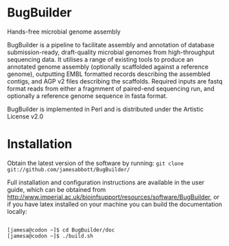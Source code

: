 BugBuilder
==========

Hands-free microbial genome assembly

BugBuilder is a pipeline to facilitate assembly and annotation of database submission-ready,
draft-quality microbial genomes from high-throughput sequencing data. It utilises a range of
existing tools to produce an annotated genome assembly (optionally scaffolded against a reference
genome), outputting EMBL formatted records describing the assembled contigs, and AGP v2 files
describing the scaffolds. Required inputs are fastq format reads from either a fragmment of 
paired-end sequencing run, and optionally a reference genome sequence in fasta format.

BugBuilder is implemented in Perl and is distributed under the Artistic License v2.0

Installation
============

Obtain the latest version of the software by running:
<code>git clone git://github.com/jamesabbott/BugBuilder/</code>

Full installation and configuration instructions are available in the user guide, which can be
obtained from http://www.imperial.ac.uk/bioinfsupport/resources/software/BugBuilder, or if you have
latex installed on your machine you can build the documentation locally:

<code>
[jamesa@codon ~]$ cd BugBuilder/doc
[jamesa@codon ~]$ ./build.sh
</code>




